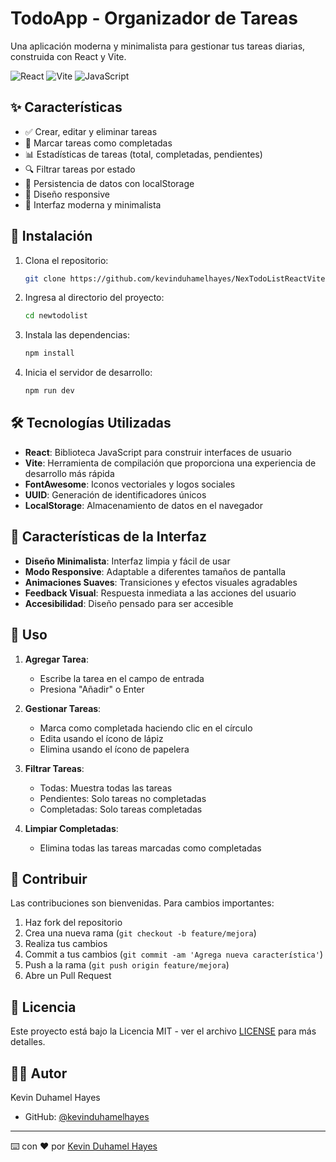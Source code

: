 # TodoApp - Organizador de Tareas

Una aplicación moderna y minimalista para gestionar tus tareas diarias, construida con React y Vite.

![React](https://img.shields.io/badge/React-20232A?style=for-the-badge&logo=react&logoColor=61DAFB)
![Vite](https://img.shields.io/badge/Vite-646CFF?style=for-the-badge&logo=vite&logoColor=white)
![JavaScript](https://img.shields.io/badge/JavaScript-F7DF1E?style=for-the-badge&logo=javascript&logoColor=black)

## ✨ Características

- ✅ Crear, editar y eliminar tareas
- 🔄 Marcar tareas como completadas
- 📊 Estadísticas de tareas (total, completadas, pendientes)
- 🔍 Filtrar tareas por estado
- 💾 Persistencia de datos con localStorage
- 📱 Diseño responsive
- 🎨 Interfaz moderna y minimalista

## 🚀 Instalación

1. Clona el repositorio:
   ```bash
   git clone https://github.com/kevinduhamelhayes/NexTodoListReactVite.git
   ```

2. Ingresa al directorio del proyecto:
   ```bash
   cd newtodolist
   ```

3. Instala las dependencias:
   ```bash
   npm install
   ```

4. Inicia el servidor de desarrollo:
   ```bash
   npm run dev
   ```

## 🛠️ Tecnologías Utilizadas

- **React**: Biblioteca JavaScript para construir interfaces de usuario
- **Vite**: Herramienta de compilación que proporciona una experiencia de desarrollo más rápida
- **FontAwesome**: Iconos vectoriales y logos sociales
- **UUID**: Generación de identificadores únicos
- **LocalStorage**: Almacenamiento de datos en el navegador

## 📱 Características de la Interfaz

- **Diseño Minimalista**: Interfaz limpia y fácil de usar
- **Modo Responsive**: Adaptable a diferentes tamaños de pantalla
- **Animaciones Suaves**: Transiciones y efectos visuales agradables
- **Feedback Visual**: Respuesta inmediata a las acciones del usuario
- **Accesibilidad**: Diseño pensado para ser accesible

## 🔧 Uso

1. **Agregar Tarea**:
   - Escribe la tarea en el campo de entrada
   - Presiona "Añadir" o Enter

2. **Gestionar Tareas**:
   - Marca como completada haciendo clic en el círculo
   - Edita usando el ícono de lápiz
   - Elimina usando el ícono de papelera

3. **Filtrar Tareas**:
   - Todas: Muestra todas las tareas
   - Pendientes: Solo tareas no completadas
   - Completadas: Solo tareas completadas

4. **Limpiar Completadas**:
   - Elimina todas las tareas marcadas como completadas

## 🤝 Contribuir

Las contribuciones son bienvenidas. Para cambios importantes:

1. Haz fork del repositorio
2. Crea una nueva rama (`git checkout -b feature/mejora`)
3. Realiza tus cambios
4. Commit a tus cambios (`git commit -am 'Agrega nueva característica'`)
5. Push a la rama (`git push origin feature/mejora`)
6. Abre un Pull Request

## 📄 Licencia

Este proyecto está bajo la Licencia MIT - ver el archivo [LICENSE](LICENSE) para más detalles.

## 👨‍💻 Autor

Kevin Duhamel Hayes
- GitHub: [@kevinduhamelhayes](https://github.com/kevinduhamelhayes)

---
⌨️ con ❤️ por [Kevin Duhamel Hayes](https://github.com/kevinduhamelhayes)

